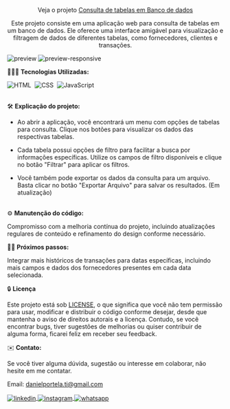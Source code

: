 <div align="center">

Veja o projeto <a href="https://bancodedadosjs.netlify.app/">Consulta de tabelas em Banco de dados</a>

<p>Este projeto consiste em uma aplicação web para consulta de tabelas em um banco de dados. Ele oferece uma interface amigável para visualização e filtragem de dados de diferentes tabelas, como fornecedores, clientes e transações.</p>
</div>

![preview](https://github.com/daniel-portela/banco-de-dados/assets/110783805/580ab807-e6e1-48ca-8d14-b1db08e853b9)
![preview-responsive](https://github.com/daniel-portela/banco-de-dados/assets/110783805/e299d716-fcd3-481a-85aa-c36567f6100f)

👨🏼‍💻 <b>Tecnologias Utilizadas:</b>


![HTML](https://img.shields.io/badge/-HTML-0D1117?style=for-the-badge&logo=html5&labelColor=0D1117)&nbsp;
![CSS](https://img.shields.io/badge/-CSS-0D1117?style=for-the-badge&logo=CSS3&logoColor=blue&labelColor=0D1117)&nbsp;
![JavaScript](https://img.shields.io/badge/-javascript-0D1117?style=for-the-badge&logo=javascript&logoColor=yellow&labelColor=0D1117)&nbsp;
<br><br>


🛠️ <b>Explicação do projeto: </b>

- Ao abrir a aplicação, você encontrará um menu com opções de tabelas para consulta. Clique nos botões para visualizar os dados das respectivas tabelas.

- Cada tabela possui opções de filtro para facilitar a busca por informações específicas. Utilize os campos de filtro disponíveis e clique no botão "Filtrar" para aplicar os filtros.

- Você também pode exportar os dados da consulta para um arquivo. Basta clicar no botão "Exportar Arquivo" para salvar os resultados. (Em atualização)<br><br>

⚙️ <b>Manutenção do código:</b>

Compromisso com a melhoria contínua do projeto, incluindo atualizações regulares de conteúdo e refinamento do design conforme necessário.

🕵🏻 <b>Próximos passos:</b>

Integrar mais históricos de transações para datas específicas, incluindo mais campos e dados dos fornecedores presentes em cada data selecionada.

🔒 <b>Licença</b>

Este projeto está sob [LICENSE](LICENSE), o que significa que você não tem permissão para usar, modificar e distribuir o código conforme desejar, desde que mantenha o aviso de direitos autorais e a licença. Contudo, se você encontrar bugs, tiver sugestões de melhorias ou quiser contribuir de alguma forma, ficarei feliz em receber seu feedback.

✉️ <b>Contato:</b>

Se você tiver alguma dúvida, sugestão ou interesse em colaborar, não hesite em me contatar.

Email: <a href="mailto:danielportela.ti@gmail.com">danielportela.ti@gmail.com</a> 

<a href="https://linkedin.com/in/danielportelati" target="_blank">
  <img align="center" src="https://img.shields.io/badge/ - LinkedIn-05122A?style=flat&logo=linkedin" alt="linkedin"/>
</a>
 <a href="https://instagram.com/danielportelati" target="_blank">
 <img align="center" src="https://img.shields.io/badge/ - Instagram-05122A?style=flat&logo=instagram" alt="instagram"/>
</a>
 <a href="https://wa.me/77999408643" target="_blank">
 <img align="center" src="https://img.shields.io/badge/-Whatsapp-05122A?style=flat&logo=whatsapp" alt="whatsapp"/>
</a>

